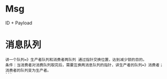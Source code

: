 # Msg
ID + Payload

# 消息队列  
```  
讲一个队列=》生产者队列和消费者两队列 通过指针交换位置，达到减少锁的目的。
条件：当消费者对消费队列取完后，需要互换两消息队列的指针，讲生产者的队列=》消费者；消费者的队列变为生产者。
```  
